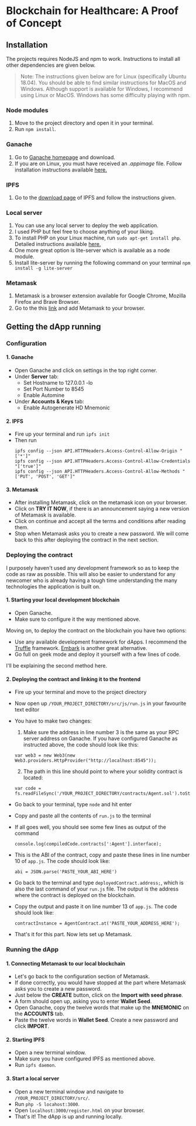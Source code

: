 # Blockchain for Healthcare: A Proof of Concept

## Installation

The projects requires NodeJS and npm to work. Instructions to install all other dependencies are given below.
> Note: The instructions given below are for Linux (specifically Ubuntu 18.04). You should be able to find similar instructions for MacOS and Windows. Although support is available for Windows, I recommend using Linux or MacOS. Windows has some difficulty playing with npm.

### Node modules

1. Move to the project directory and open it in your terminal.
2. Run `npm install`.

### Ganache

1. Go to [Ganache homepage](https://truffleframework.com/ganache) and download. 
2. If you are on Linux, you must have received an _.appimage_ file. Follow installation instructions available [here.](https://itsfoss.com/use-appimage-linux/)

### IPFS

1. Go to the [download page](https://docs.ipfs.io/introduction/install/) of IPFS and follow the instructions given.

### Local server

1. You can use any local server to deploy the web application.
2. I used PHP but feel free to choose anything of your liking.
3. To install PHP on your Linux machine, run `sudo apt-get install php`. Detailed instructions available [here.](https://thishosting.rocks/install-php-on-ubuntu/)
4. One more great option is lite-server which is available as a node module.
5. Install lite-server by running the following command on your terminal `npm install -g lite-server`

### Metamask

1. Metamask is a browser extension available for Google Chrome, Mozilla Firefox and Brave Browser.
2. Go to the this [link](http://metamask.io/) and add Metamask to your browser.

## Getting the dApp running

### Configuration

#### 1. Ganache
  - Open Ganache and click on settings in the top right corner.
  - Under **Server** tab:
    - Set Hostname to 127.0.0.1 -lo
    - Set Port Number to 8545
    - Enable Automine
  - Under **Accounts & Keys** tab:
    - Enable Autogenerate HD Mnemonic

#### 2. IPFS
  - Fire up your terminal and run `ipfs init`
  - Then run 
    ```
    ipfs config --json API.HTTPHeaders.Access-Control-Allow-Origin "['*']"
    ipfs config --json API.HTTPHeaders.Access-Control-Allow-Credentials "['true']"
    ipfs config --json API.HTTPHeaders.Access-Control-Allow-Methods "['PUT', 'POST', 'GET']"
    ```
#### 3. Metamask
  - After installing Metamask, click on the metamask icon on your browser.
  - Click on __TRY IT NOW__, if there is an announcement saying a new version of Metamask is available.
  - Click on continue and accept all the terms and conditions after reading them.
  - Stop when Metamask asks you to create a new password. We will come back to this after deploying the contract in the next section.
  
### Deploying the contract

I purposely haven't used any development framework so as to keep the code as raw as possible. This will also be easier to understand for any newcomer who is already having a tough time understanding the many technologies the application is built on.

#### 1. Starting your local development blockchain
  - Open Ganache.
  - Make sure to configure it the way mentioned above.
  
Moving on, to deploy the contract on the blockchain you have two options:
  - Use any available development framework for dApps. I recommend the [Truffle](https://truffleframework.com/truffle) framework. [Embark](https://embark.status.im/) is another great alternative.
  - Go full on geek mode and deploy it yourself with a few lines of code.

I'll be explaining the second method here.

#### 2. Deploying the contract and linking it to the frontend
  - Fire up your terminal and move to the project directory
  - Now open up `/YOUR_PROJECT_DIRECTORY/src/js/run.js` in your favourite text editor
  - You have to make two changes:
    1. Make sure the address in line number 3 is the same as your RPC server address on Ganache.
    If you have configured Ganache as instructed above, the code should look like this:
    
    ```
    var web3 = new Web3(new Web3.providers.HttpProvider("http://localhost:8545"));
    ```
    2. The path in this line should point to where your solidity contract is located:
    
    ```
    var code = fs.readFileSync('/YOUR_PROJECT_DIRECTORY/contracts/Agent.sol').toString();
    ```
  - Go back to your terminal, type `node` and hit enter
  - Copy and paste all the contents of `run.js` to the terminal
  - If all goes well, you should see some few lines as output of the command
    ```
    console.log(compiledCode.contracts[':Agent'].interface);
    ```
  - This is the ABI of the contract, copy and paste these lines in line number 10 of `app.js`. The code should look like:
    ``` 
    abi = JSON.parse('PASTE_YOUR_ABI_HERE')
    ```
  - Go back to the terminal and type `deployedContract.address;`, which is also the last command of your `run.js` file. The     output is the address where the contract is deployed on the blockchain.
  - Copy the output and paste it on line number 13 of `app.js`. The code should look like:
    ```
    contractInstance = AgentContract.at('PASTE_YOUR_ADDRESS_HERE');
    ```
  - That's it for this part. Now lets set up Metamask.
  
### Running the dApp

#### 1. Connecting Metamask to our local blockchain
  - Let's go back to the configuration section of Metamask.
  - If done correctly, you would have stopped at the part where Metamask asks you to create a new password.
  - Just below the __CREATE__ button, click on the __Import with seed phrase__.
  - A form should open up, asking you to enter __Wallet Seed__.
  - Open Ganache, copy the twelve words that make up the __MNEMONIC__ on the __ACCOUNTS__ tab. 
  - Paste the twelve words in __Wallet Seed__. Create a new password and click __IMPORT__.

#### 2. Starting IPFS 
  - Open a new terminal window.
  - Make sure you have configured IPFS as mentioned above.
  - Run `ipfs daemon`.
  
#### 3. Start a local server
  - Open a new terminal window and navigate to `/YOUR_PROJECT_DIRECTORY/src/`.
  - Run `php -S locahost:3000`.
  - Open `localhost:3000/register.html` on your browser.
  - That's it! The dApp is up and running locally.
